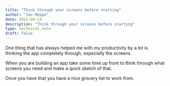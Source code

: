 ```yaml
---
title: "Think through your screens before starting"
author: "Jan Meppe"
date: 2021-04-14
description: "Think through your screens before starting"
type: technical_note
draft: false
---
```


One thing that has always helped me with my productivity by a lot is thinking the app completely through, especially the screens. 

When you are building an app take some time up front to think through what screens you need and make a quick sketch of that.

Once you have that you have a nice grocery list to work from. 